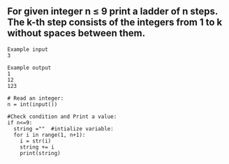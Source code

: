 ## For given integer n ≤ 9 print a ladder of n steps. The k-th step consists of the integers from 1 to k without spaces between them.

```
Example input
3

Example output
1
12
123
```

```
# Read an integer:
n = int(input())

#Check condition and Print a value:
if n<=9:
  string =""  #intialize variable:
  for i in range(1, n+1):
    i = str(i)
    string += i
    print(string)

```

